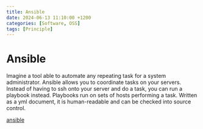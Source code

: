 ```yaml
---
title: Ansible
date: 2024-06-13 11:10:00 +1200
categories: [Software, OSS]
tags: [Principle]
---
```


# Ansible

Imagine a tool able to automate any repeating task for a system administrator. Ansible allows you to coordinate tasks on your servers. Instead of having to ssh onto your server and do a task, you can run a playbook instead. Playbooks run on sets of hosts performing a task. Written as a yml document, it is human-readable and can be checked into source control.

[ansible](https://github.com/ansible/ansible)

